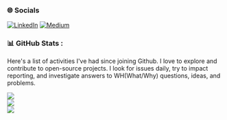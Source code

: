 ### 🌐 Socials

[![LinkedIn](https://img.shields.io/badge/LinkedIn-%230077B5.svg?logo=linkedin&logoColor=white)](https://linkedin.com/in/msudgh) [![Medium](https://img.shields.io/badge/Medium-12100E?logo=medium&logoColor=white)](https://medium.com/@mcrunix) 

### 📊 GitHub Stats :
Here's a list of activities I've had since joining Github. I love to explore and contribute to open-source projects. I look for issues daily, try to impact reporting, and investigate answers to WH(What/Why) questions, ideas, and problems.

![](https://github-readme-stats.vercel.app/api?username=msudgh&theme=yeblu&hide_border=false&include_all_commits=false&count_private=false)<br/>
![](https://github-readme-streak-stats.herokuapp.com/?user=msudgh&theme=yeblu&hide_border=false)<br/>
![](https://github-readme-stats.vercel.app/api/top-langs/?username=msudgh&theme=yeblu&hide_border=false&include_all_commits=false&count_private=false&layout=compact)
